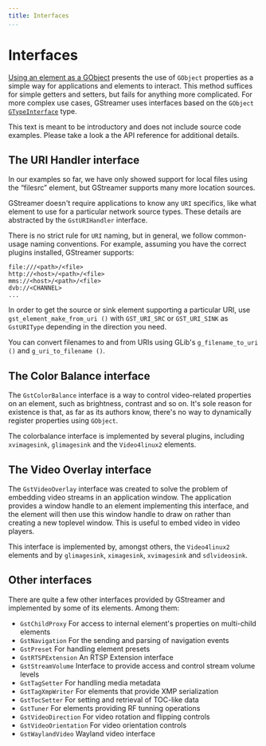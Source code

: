 ```yaml
---
title: Interfaces
...
```


# Interfaces

[Using an element as a GObject][element-object] presents the use of `GObject`
properties as a simple way for applications and elements to interact. This
method suffices for simple getters and setters, but fails for anything more
complicated. For more complex use cases, GStreamer uses interfaces based on the
`GObject`
[`GTypeInterface`](http://library.gnome.org/devel/gobject/stable/gtype-non-instantiable-classed.html)
type.

This text is meant to be introductory and does not include source code examples.
Please take a look a the API reference for additional details.

[element-object]: application-development/basics/elements.md#using-an-element-as-a-gobject

## The URI Handler interface

In our examples so far, we have only showed support for local files
using the “filesrc” element, but GStreamer supports many more location
sources.

GStreamer doesn't require applications to know any `URI` specifics, like
what element to use for a particular network source types. These details
are abstracted by the `GstURIHandler` interface.

There is no strict rule for `URI` naming, but in general, we follow
common-usage naming conventions. For example, assuming you have the
correct plugins installed, GStreamer supports:

```
file:///<path>/<file>
http://<host>/<path>/<file>
mms://<host>/<path>/<file>
dvb://<CHANNEL>
...
```

In order to get the source or sink element supporting a particular URI,
use `gst_element_make_from_uri ()` with `GST_URI_SRC` or `GST_URI_SINK`
as `GstURIType` depending in the direction you need.

You can convert filenames to and from URIs using GLib's
`g_filename_to_uri ()` and `g_uri_to_filename ()`.

## The Color Balance interface

The `GstColorBalance` interface is a way to control video-related properties
on an element, such as brightness, contrast and so on. It's sole reason
for existence is that, as far as its authors know, there's no way to
dynamically register properties using `GObject`.

The colorbalance interface is implemented by several plugins, including
`xvimagesink`, `glimagesink` and the `Video4linux2` elements.

## The Video Overlay interface

The `GstVideoOverlay` interface was created to solve the problem of
embedding video streams in an application window. The application
provides a window handle to an element implementing this interface,
and the element will then use this window handle to draw on
rather than creating a new toplevel window. This is useful to embed
video in video players.

This interface is implemented by, amongst others, the `Video4linux2`
elements and by `glimagesink`, `ximagesink`, `xvimagesink` and `sdlvideosink`.

## Other interfaces

There are quite a few other interfaces provided by GStreamer and implemented by
some of its elements. Among them:

* `GstChildProxy` For access to internal element's properties on multi-child elements
* `GstNavigation` For the sending and parsing of navigation events
* `GstPreset` For handling element presets
* `GstRTSPExtension` An RTSP Extension interface
* `GstStreamVolume` Interface to provide access and control stream volume levels
* `GstTagSetter` For handling media metadata
* `GstTagXmpWriter` For elements that provide XMP serialization
* `GstTocSetter` For setting and retrieval of TOC-like data
* `GstTuner` For elements providing RF tunning operations
* `GstVideoDirection` For video rotation and flipping controls
* `GstVideoOrientation` For video orientation controls
* `GstWaylandVideo` Wayland video interface

